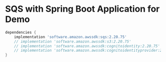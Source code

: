 # SQS with Spring Boot Application for Demo

```groovy
dependencies {
    implementation 'software.amazon.awssdk:sqs:2.20.75'
    // implementation 'software.amazon.awssdk:s3:2.20.75'
    // implementation 'software.amazon.awssdk:cognitoidentity:2.20.75'
    // implementation 'software.amazon.awssdk:cognitoidentityprovider:2.20.75'
}
```
